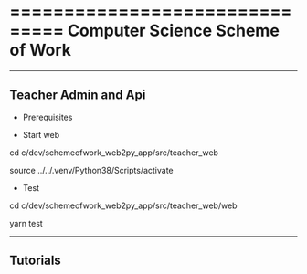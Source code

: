 ===============================
Computer Science Scheme of Work
===============================
-------------------------------
Teacher Admin and Api
-------------------------------

- Prerequisites


- Start web

cd c/dev/schemeofwork_web2py_app/src/teacher_web

source ../../.venv/Python38/Scripts/activate

- Test

cd c/dev/schemeofwork_web2py_app/src/teacher_web/web

yarn test

---------
Tutorials
---------

